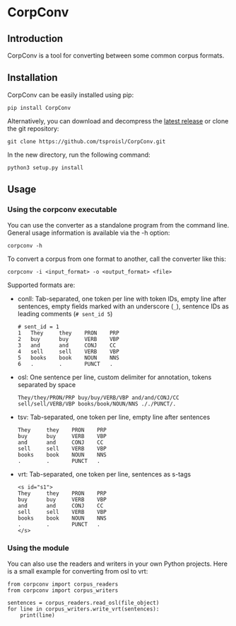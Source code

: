 # CorpConv #

## Introduction ##

CorpConv is a tool for converting between some common corpus formats.


## Installation ##

CorpConv can be easily installed using pip:

    pip install CorpConv

Alternatively, you can download and decompress the [latest
release](https://github.com/tsproisl/CorpConv/releases/latest) or clone
the git repository:

    git clone https://github.com/tsproisl/CorpConv.git

In the new directory, run the following command:

    python3 setup.py install


## Usage ##

### Using the corpconv executable

You can use the converter as a standalone program from the command
line. General usage information is available via the -h option:

    corpconv -h

To convert a corpus from one format to another, call the converter like this:

    corpconv -i <input_format> -o <output_format> <file>

Supported formats are:
  * conll: Tab-separated, one token per line with token IDs, empty
    line after sentences, empty fields marked with an underscore
    (`_`), sentence IDs as leading comments (`# sent_id 5`)
	
	    # sent_id = 1
        1   They     they    PRON    PRP
        2   buy      buy     VERB    VBP
        3   and      and     CONJ    CC
        4   sell     sell    VERB    VBP
        5   books    book    NOUN    NNS
        6   .        .       PUNCT   .
	
  * osl: One sentence per line, custom delimiter for annotation, tokens separated by space
	
	    They/they/PRON/PRP buy/buy/VERB/VBP and/and/CONJ/CC sell/sell/VERB/VBP books/book/NOUN/NNS ././PUNCT/.
	
  * tsv: Tab-separated, one token per line, empty line after sentences
	
        They     they    PRON    PRP
        buy      buy     VERB    VBP
        and      and     CONJ    CC
        sell     sell    VERB    VBP
        books    book    NOUN    NNS
        .        .       PUNCT   .
	
  * vrt: Tab-separated, one token per line, sentences as s-tags
	
	    <s id="s1">
        They     they    PRON    PRP
        buy      buy     VERB    VBP
        and      and     CONJ    CC
        sell     sell    VERB    VBP
        books    book    NOUN    NNS
        .        .       PUNCT   .
		</s>


### Using the module ###

You can also use the readers and writers in your own Python projects.
Here is a small example for converting from osl to vrt:

    from corpconv import corpus_readers
	from corpconv import corpus_writers
	
	sentences = corpus_readers.read_osl(file_object)
	for line in corpus_writers.write_vrt(sentences):
	    print(line)

